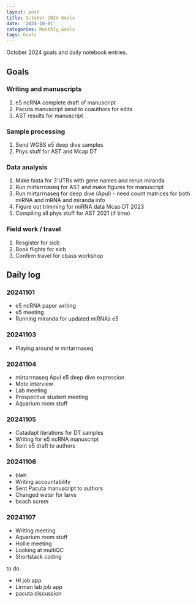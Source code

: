 ```yaml
---
layout: post
title: October 2024 Goals
date: '2024-10-01'
categories: Monthly_Goals
tags: Goals
---
```


October 2024 goals and daily notebook entries.

## Goals  

### Writing and manuscripts 

1. e5 ncRNA complete draft of manuscript 
2. Pacuta manuscript send to coauthors for edits 
3. AST results for manuscript 

### Sample processing

1. Send WGBS e5 deep dive samples 
2. Phys stuff for AST and Mcap DT

### Data analysis

1. Make fasta for 3'UTRs with gene names and rerun miranda 
2. Run mirtarrnaseq for AST and make figures for manuscript 
3. Run mirtarrnaseq for deep dive (Apul) - need count matrices for both miRNA and mRNA and miranda info 
4. Figure out trimming for miRNA data Mcap DT 2023 
5. Compiling all phys stuff for AST 2021 (if time)

### Field work / travel 

1. Resgister for sicb 
2. Book flights for sicb 
3. Confirm travel for cbass workshop

## Daily log 

### 20241101

- e5 ncRNA paper writing 
- e5 meeting 
- Running miranda for updated miRNAs e5 

### 20241103

- Playing around w mirtarrnaseq 

### 20241104

- mirtarrnaseq Apul e5 deep dive expression 
- Mote interview 
- Lab meeting 
- Prospective student meeting 
- Aquarium room stuff

### 20241105

- Cutadapt iterations for DT samples 
- Writing for e5 ncRNA manuscript 
- Sent e5 draft to authors 

### 20241106

- bleh
- Writing accountability 
- Sent Pacuta manuscript to authors 
- Changed water for larvs 
- beach screm

### 20241107

- Writing meeting 
- Aquarium room stuff
- Hollie meeting
- Looking at multiQC
- Shortstack coding 


to do 

- HI job app 
- Lirman lab job app 
- pacuta discussion